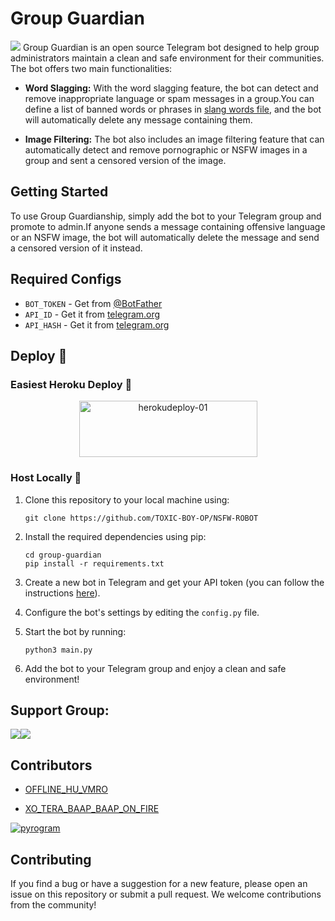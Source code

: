 # Group Guardian
<img src="https://te.legra.ph/file/d96c5ab85f759efae0c26.jpg">
Group Guardian is an open source Telegram bot designed to help group administrators maintain a clean and safe environment for their communities. The bot offers two main functionalities:

- **Word Slagging:** With the word slagging feature, the bot can detect and remove inappropriate language or spam messages in a group.You can define a list of banned words or phrases in [slang words file](slang_words.txt), and the bot will automatically delete any message containing them.

- **Image Filtering:** The bot also includes an image filtering feature that can automatically detect and remove pornographic or NSFW images in a group and sent a censored version of the image. 

## Getting Started

To use Group Guardianship, simply add the bot to your Telegram group and promote to admin.If anyone sends a message containing offensive language or an NSFW image, the bot will automatically delete the message and send a censored version of it instead.


## Required Configs
 - `BOT_TOKEN` - Get from [@BotFather](https://t.me/BotFather)
 - `API_ID` - Get it from [telegram.org](https://my.telegram.org/auth)
 - `API_HASH` - Get it from [telegram.org](https://my.telegram.org/auth)

## Deploy 🚀

### Easiest Heroku Deploy 🤭

<p align="center">
    <a href="https://heroku.com/deploy?template=https://github.com/TOXIC-BOY-OP/NSFW-ROBOT">
    <img src="https://github.com/NSFW-ROBOT/broadcastbot/blob/main/herokudeploy-01.svg" alt="herokudeploy-01" border="0" height="90" width="285"></a>
</p>

### Host Locally 🤕

1. Clone this repository to your local machine using:

    ```
    git clone https://github.com/TOXIC-BOY-OP/NSFW-ROBOT
    ```

2. Install the required dependencies using pip:

    ```
    cd group-guardian
    pip install -r requirements.txt
    ```

3. Create a new bot in Telegram and get your API token (you can follow the instructions [here](https://core.telegram.org/bots#creating-a-new-bot)).

4. Configure the bot's settings by editing the `config.py` file. 

5. Start the bot by running:

    ```
    python3 main.py
    ```

6. Add the bot to your Telegram group and enjoy a clean and safe environment!

## Support Group:

<a href="https://t.me/SHAYRI_WORLD"><img src="https://img.shields.io/badge/Telegram-Updates%20Channel-blue.svg?logo=telegram"></a><a href="https://t.me/DOSTO_KI_M3HFIL"><img src="https://img.shields.io/badge/Telegram-Support%20Group-blue.svg?logo=telegram"></a>

## Contributors

 - [OFFLINE_HU_VMRO](https://telegram.me/OFFLINE_HU_VMRO)

 - [XO_TERA_BAAP_BAAP_ON_FIRE](https://telegram.me/XO_TERA_BAAP_ON_FIRE)

<a href="https://pyrogram.org"><img src="https://i.ibb.co/SVLD5k8/Document-1222546317.png" alt="pyrogram" border="0"></a>

## Contributing

If you find a bug or have a suggestion for a new feature, please open an issue on this repository or submit a pull request. We welcome contributions from the community!
